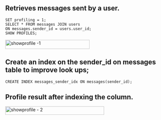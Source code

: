  ## Retrieves messages sent by a user.
```
SET profiling = 1;
SELECT * FROM messages JOIN users
ON messages.sender_id = users.user_id;
SHOW PROFILES;
```

<img width="266" height="29" alt="showprofile -1" src="https://github.com/user-attachments/assets/c609bead-7b36-4687-af54-ef68cdc7f637" />



## Create an index on the sender_id on messages table to improve look ups;

```
CREATE INDEX messages_sender_idx ON messages(sender_id);
```


## Profile result after indexing the column.

<img width="312" height="27" alt="showprofile - 2" src="https://github.com/user-attachments/assets/52e6803c-2ac9-45a0-bd2c-37fc980a4d0a" />
